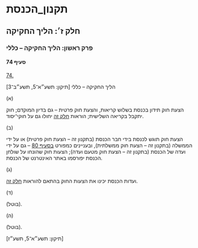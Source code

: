# תקנון_הכנסת

## חלק ז׳: הליך החקיקה

### פרק ראשון: הליך החקיקה – כללי

#### סעיף 74

[74.](https://he.wikisource.org/wiki/תקנון_הכנסת#s_yp_74)

הליך החקיקה – כללי [תיקון: תשע״א־5, תשע״ב־3]

(א)

הצעת חוק תידון בכנסת בשלוש קריאות, והצעת חוק פרטית – גם בדיון המוקדם; חוק יתקבל בקריאה השלישית; הוראות [חלק זה](https://he.wikisource.org/wiki/תקנון_הכנסת#hlq_z) יחולו גם על חוקי־יסוד.

(ב)

הצעת חוק
תוגש לכנסת בידי חבר הכנסת (בתקנון זה – הצעת חוק פרטית) או על ידי הממשלה
(בתקנון זה – הצעת חוק ממשלתית), ובעניינים כמפורט [בסעיף 80](https://he.wikisource.org/wiki/תקנון_הכנסת#s_yp_80) – גם על ידי ועדה של הכנסת (בתקנון זה – הצעת חוק מטעם ועדה); הצעות חוק שהונחו על שולחן הכנסת יפורסמו באתר האינטרנט של הכנסת.

(ג)

ועדות הכנסת יכינו את הצעות החוק בהתאם להוראות [חלק זה](https://he.wikisource.org/wiki/תקנון_הכנסת#hlq_z).

(ד)

(בוטל).

(ה)

(בוטל).

[תיקון: תשע״א־5, תשע״ז]